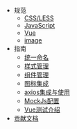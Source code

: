 - 规范
    - [CSS/LESS](guide/less)
    - [JavaScript](guide/js)
    - [Vue](guide/vue)
    - [image](guide/image)
- 指南
    - [统一命名](dev/naming)
    - [样式管理](dev/css)
    - [组件管理](dev/components)
    - [图标集成](dev/icon)
    - [axios集成与使用](dev/axios)
    - [MockJs配置](dev/mockjs)
    - [Vue测试介绍](dev/vue-test)
- [贡献文档](contribution)
